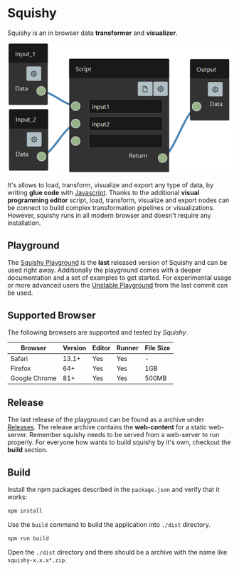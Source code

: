 # Squishy

Squishy is an in browser data **transformer** and **visualizer**. 

<p align="center">
    <img alt="Squishy" src="./src/assets/documentation/png/squishy-editor.png">
</p>

It's allows to load, transform, visualize and export any type of data, by writing **glue code** with [Javascript](https://en.wikipedia.org/wiki/JavaScript).
Thanks to the additional **visual programming editor** script, load, transform, visualize and export nodes can be connect to build complex transformation pipelines or visualizations.
However, squishy runs in all modern browser and doesn't require any installation.

## Playground

The [Squishy Playground](https://dayaftereh.github.io/squishy) is the **last** released version of Squishy and can be used right away.
Additionally the playground comes with a deeper documentation and a set of examples to get started.
For experimental usage or more advanced users the [Unstable Playground](https://dayaftereh.github.io/squishy/latest) from the last commit can be used.

## Supported Browser

The following browsers are supported and tested by *Squishy*.

| Browser       | Version |  Editor | Runner | File Size |
|---------------|---------|---------|--------|-----------|
| Safari        | 13.1+   | Yes     | Yes    | -         |
| Firefox       | 64+     | Yes     | Yes    | 1GB       |
| Google Chrome | 81+     | Yes     | Yes    | 500MB     |

## Release

The last release of the playground can be found as a archive under [Releases](https://github.com/dayaftereh/squishy/releases).
The release archive contains the **web-content** for a static web-server.
Remember squishy needs to be served from a web-server to run properly.
For everyone how wants to build squishy by it's own, checkout the **build** section.

## Build

Install the npm packages described in the `package.json` and verify that it works:

```bash
npm install
```

Use the `build` command to build the application into `./dist` directory.

```bash
npm run build
```

Open the `./dist` directory and there should be a archive with the name like `squishy-x.x.x*.zip`.


